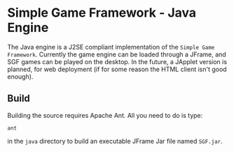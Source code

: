 Simple Game Framework - Java Engine
===================================

The Java engine is a J2SE compliant implementation of the `Simple Game
Framework`. Currently the game engine can be loaded through a JFrame, and SGF
games can be played on the desktop. In the future, a JApplet version is
planned, for web deployment (if for some reason the HTML client isn't good
enough).

Build
-----

Building the source requires Apache Ant. All you need to do is type:

    ant

in the `java` directory to build an executable JFrame Jar file named `SGF.jar`.
